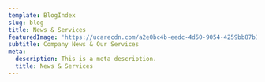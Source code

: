 ```yaml
---
template: BlogIndex
slug: blog
title: News & Services
featuredImage: 'https://ucarecdn.com/a2e0bc4b-eedc-4d50-9054-4259bb87b1f7/'
subtitle: Company News & Our Services
meta:
  description: This is a meta description.
  title: News & Services
---
```


